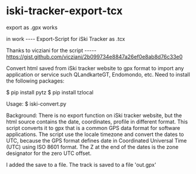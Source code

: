 # iski-tracker-export-tcx

export as .gpx works

in work ---- Export-Script for iSki Tracker as .tcx

Thanks to vicziani for the script ----- https://gist.github.com/vicziani/2b099734e8847a26ef0e8ab8d76c33e0

Convert html saved from iSki tracker website to gpx format to import any application or service such QLandkarteGT, Endomondo, etc. 
Need to install the following packages: 

$ pip install pytz 
$ pip install tzlocal 

Usage: $ iski-convert.py 

Background: There is no export function on iSki tracker website, but the html source contains the date, coordinates, profile 
in different format. This script converts it to gpx that is a common GPS data format for software applications. 
The script use the locale timezone and convert the dates to UTC, because the GPS format defines date in Coordinated Universal Time (UTC) 
using ISO 8601 format. The Z at the end of the dates is the zone designator for the zero UTC offset.

I added the save to a file. The track is saved to a file 'out.gpx'
